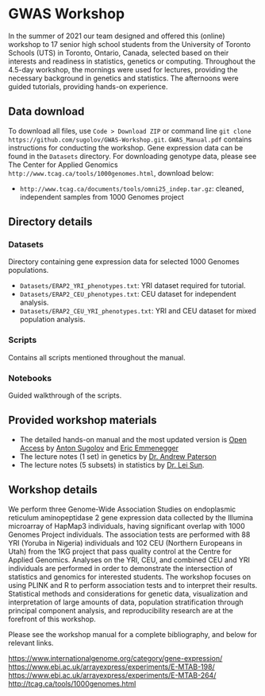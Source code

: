 # GWAS Workshop

In the summer of 2021 our team designed and offered this (online) workshop to 17 senior high school students from the University of Toronto Schools (UTS) in Toronto, Ontario, Canada, selected based on their interests and readiness in statistics, genetics or computing.
Throughout the 4.5-day workshop, the mornings were used for lectures, providing the necessary background in genetics and statistics. The afternoons were guided tutorials, providing hands-on experience.

## Data download 

To download all files, use `Code > Download ZIP` or command line `git clone https://github.com/sugolov/GWAS-Workshop.git`. 
`GWAS_Manual.pdf` contains instructions for conducting the workshop. Gene expression data can be found in the `Datasets` directory. For downloading genotype data, please see The Center for Applied Genomics `http://www.tcag.ca/tools/1000genomes.html`, download below:

- `http://www.tcag.ca/documents/tools/omni25_indep.tar.gz`: cleaned, independent samples from 1000 Genomes project

## Directory details

### Datasets

Directory containing gene expression data for selected 1000 Genomes populations.

- `Datasets/ERAP2_YRI_phenotypes.txt`: YRI dataset required for tutorial.
- `Datasets/ERAP2_CEU_phenotypes.txt`: CEU dataset for independent analysis.
- `Datasets/ERAP2_CEU_YRI_phenotypes.txt`: YRI and CEU dataset for mixed population analysis.

### Scripts

Contains all scripts mentioned throughout the manual.

### Notebooks

Guided walkthrough of the scripts.


## Provided workshop materials
- The detailed hands-on manual and the most updated version is [Open Access](https://github.com/sugolov/GWAS-Workshop) by [Anton Sugolov](https://ca.linkedin.com/in/anton-sugolov?trk=public_profile_browsemap)  and [Eric Emmenegger](https://ca.linkedin.com/in/eric-e-62a57b155?trk=people-guest_people_search-card)
- The lecture notes (1 set) in genetics by [Dr. Andrew Paterson](https://www.sickkids.ca/en/staff/p/andrew-paterson/)
- The lecture notes (5 subsets) in statistics by [Dr. Lei Sun](https://utstat.toronto.edu/sun/).

## Workshop details

We perform three Genome-Wide Association Studies on endoplasmic reticulum aminopeptidase 2 gene expression data collected by the 
Illumina microarray of HapMap3 individuals, having significant overlap with 1000 Genomes Project individuals. The association tests are performed with 
88 YRI (Yoruba in Nigeria) individuals and 102 CEU (Northern Europeans in Utah) from the 1KG project that pass quality control at the Centre 
for Applied Genomics. Analyses on the YRI, CEU, and combined CEU and YRI individuals are performed in order to demonstrate the intersection 
of statistics and genomics for interested students. The workshop focuses on using PLINK and R to perform association tests and to 
interpret their results. Statistical methods and considerations for genetic data, visualization and interpretation of large amounts of data, 
population stratification through principal component analysis, and reproducibility research are at the forefront of this workshop.

Please see the workshop manual for a complete bibliography, and below for relevant links.

https://www.internationalgenome.org/category/gene-expression/
https://www.ebi.ac.uk/arrayexpress/experiments/E-MTAB-198/
https://www.ebi.ac.uk/arrayexpress/experiments/E-MTAB-264/
http://tcag.ca/tools/1000genomes.html

